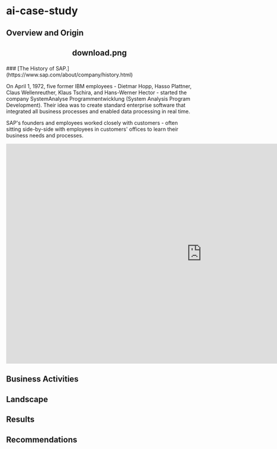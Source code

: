 # ai-case-study

## Overview and Origin

<h2 align="center">

download.png
</h2>
### [The History of SAP.](https://www.sap.com/about/company/history.html)

On April 1, 1972, five former IBM employees - Dietmar Hopp, Hasso Plattner, Claus Wellenreuther, Klaus Tschira, and Hans-Werner Hector - started the company SystemAnalyse Programmentwicklung (System Analysis Program Development). Their idea was to create standard enterprise software that integrated all business processes and enabled data processing in real time.

SAP's founders and employees worked closely with customers - often sitting side-by-side with employees in customers' offices to learn their business needs and processes. 

<iframe width="1056" height="594" src="https://www.youtube.com/embed/g-UaUrETB1E" title="The Origin of SAP: The Perfect First Customer (SAP celebrate 50 years)" frameborder="0" allow="accelerometer; autoplay; clipboard-write; encrypted-media; gyroscope; picture-in-picture; web-share" referrerpolicy="strict-origin-when-cross-origin" allowfullscreen></iframe>

## Business Activities

## Landscape

## Results

## Recommendations
